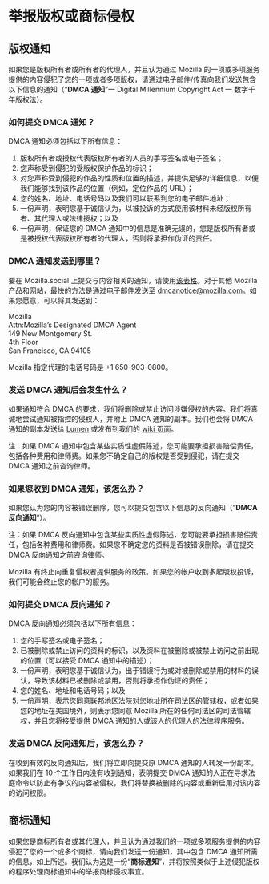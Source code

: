 ﻿# 举报版权或商标侵权

## 版权通知

如果您是版权所有者或所有者的代理人，并且认为通过 Mozilla 的一项或多项服务提供的内容侵犯了您的一项或者多项版权，请通过电子邮件/传真向我们发送包含以下信息的通知（“**DMCA 通知**”一 Digital Millennium Copyright Act 一 数字千年版权法）。

### 如何提交 DMCA 通知？

DMCA 通知必须包括以下所有信息：

1. 版权所有者或授权代表版权所有者的人员的手写签名或电子签名；
2. 您声称受到侵犯的受版权保护作品的标识；
3. 对您声称受到侵犯的作品的性质和位置的描述，并提供足够的详细信息，以便我们能够找到该作品的位置（例如，定位作品的 URL）；
4. 您的姓名、地址、电话号码以及我们可以联系到您的电子邮件地址；
5. 一份声明，表明您基于诚信认为，以被投诉的方式使用该材料未经版权所有者、其代理人或法律授权；以及
6. 一份声明，保证您的 DMCA 通知中的信息是准确无误的，您是版权所有者或是被授权代表版权所有者的代理人，否则将承担作伪证的责任。

### DMCA 通知发送到哪里？

要在 Mozilla.social 上提交与内容相关的通知，请使用[该表格](https://reports.mozilla.social/infringement-form)。对于其他 Mozilla 产品和网站，最快的方法是通过电子邮件发送至 [dmcanotice@mozilla.com](mailto:dmcanotice@mozilla.com)。如果您愿意，可以将其发送到：

Mozilla  
Attn:Mozilla’s Designated DMCA Agent  
149 New Montgomery St.  
4th Floor  
San Francisco, CA 94105  

Mozilla 指定代理的电话号码是 +1 650-903-0800。

### 发送 DMCA 通知后会发生什么？

如果通知符合 DMCA 的要求，我们将删除或禁止访问涉嫌侵权的内容。我们将真诚地尝试通知被指控的侵权人，并附上 DMCA 通知的副本。我们也会将 DMCA 通知的副本发送给 [Lumen](https://lumendatabase.org/) 或发布到我们的 [wiki 页面](https://wiki.mozilla.org/Legal/Infringement_Notices)。

注：如果 DMCA 通知中包含某些实质性虚假陈述，您可能要承担损害赔偿责任，包括各种费用和律师费。如果您不确定自己的版权是否受到侵犯，请在提交 DMCA 通知之前咨询律师。

### 如果您收到 DMCA 通知，该怎么办？

如果您认为您的内容被错误删除，您可以提交包含以下信息的反向通知（“**DMCA 反向通知**”）。

注：如果 DMCA 反向通知中包含某些实质性虚假陈述，您可能要承担损害赔偿责任，包括各种费用和律师费。如果您不确定您的资料是否被错误删除，请在提交 DMCA 反向通知之前咨询律师。

Mozilla 有终止向重复侵权者提供服务的政策。如果您的帐户收到多起版权投诉，我们可能会终止您的帐户的服务。

### 如何提交 DMCA 反向通知？

DMCA 反向通知必须包括以下所有信息：

1. 您的手写签名或电子签名；
2. 已被删除或禁止访问的资料的标识，以及资料在被删除或被禁止访问之前出现的位置（可以接受 DMCA 通知中的描述）；
3. 一份声明，表明您基于诚信认为，出于错误行为或对被删除或禁用的材料的误认，导致该材料已被删除或禁用，否则将承担作伪证的责任；
4. 您的姓名、地址和电话号码；以及
5. 一份声明，表示您同意联邦地区法院对您地址所在司法区的管辖权，或者如果您的地址在美国境外，则表示您同意 Mozilla 所在的任何司法区的司法管辖权，并且您将接受提供 DMCA 通知的人或该人的代理人的法律程序服务。

### 发送 DMCA 反向通知后，该怎么办？

在收到有效的反向通知后，我们将立即向提交原 DMCA 通知的人转发一份副本。如果我们在 10 个工作日内没有收到通知，表明提交 DMCA 通知的人正在寻求法庭命令以防止有争议的内容被侵权，我们将替换被删除的内容或重新启用对该内容的访问权限。

## 商标通知

如果您是商标所有者或其代理人，并且认为通过我们的一项或多项服务提供的内容侵犯了您的一个或多个商标，请向我们发送一份通知，其中包含 DMCA 通知所需的信息，如上所述。我们认为这是一份“**商标通知**”，并将按照类似于上述侵犯版权的程序处理商标通知中的举报商标侵权事宜。
